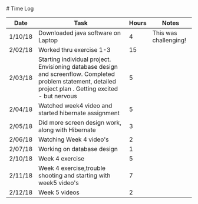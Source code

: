 ﻿﻿﻿# Time Log| Date | Task | Hours | Notes||------|------|-------|------|| 1/10/18| Downloaded java software on Laptop| 4 |This was challenging! ||2/02/18|Worked thru exercise 1-3|15||| 2/03/18 |Starting individual project. Envisioning database design and screenflow. Completed  problem statement, detailed project plan . Getting excited - but nervous    | 5  |   | |2/04/18| Watched week4 video and started hibernate assignment|5||2/05/18| Did more screen design work, along with Hibernate|3||2/06/18| Watching Week 4 video's|2||2/07/18|Working on database design|1||2/10/18|Week 4 exercise| 5||2/11/18|Week 4 exercise,trouble shooting and starting with week5 video's| 7| |2/12/18|Week 5 videos|2|